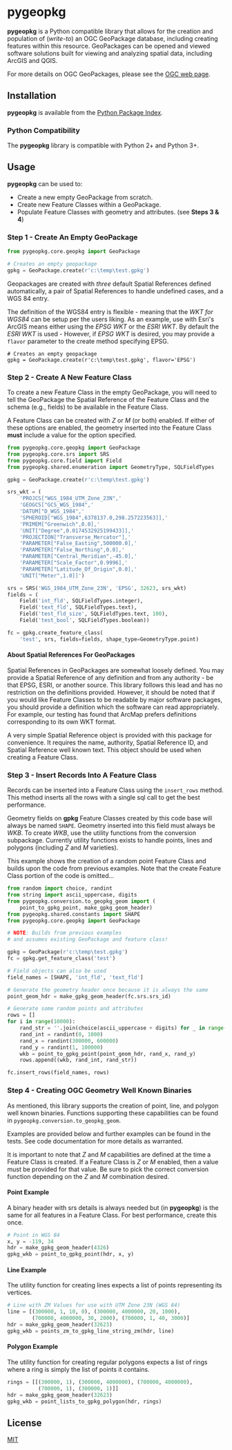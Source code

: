# pygeopkg

**pygeopkg** is a Python compatible library that allows for the creation and
population of (*write-to*) an OGC GeoPackage database, including creating features within this resource. GeoPackages can be opened and viewed software solutions built for viewing and analyzing spatial data, including ArcGIS and QGIS. 

For more details on OGC GeoPackages, please see the [OGC web page](http://www.geopackage.org/).


## Installation

**pygeopkg** is available from the [Python Package Index](https://pypi.org/project/pygeopkg/).


### Python Compatibility

The **pygeopkg** library is compatible with Python 2+ and Python 3+.


## Usage

**pygeopkg** can be used to: 
* Create a new empty GeoPackage from scratch.
* Create new Feature Classes within a GeoPackage.
* Populate Feature Classes with geometry and attributes. (see **Steps 3 & 4**)


### Step 1 - Create An Empty GeoPackage

```python
from pygeopkg.core.geopkg import GeoPackage

# Creates an empty geopackage
gpkg = GeoPackage.create(r'c:\temp\test.gpkg')
```

Geopackages are created with *three* default Spatial References defined
automatically, a pair of Spatial References to handle undefined cases,
and a WGS 84 entry. 

The definition of the WGS84 entry is flexible - meaning that the *WKT for WGS84* can be setup per the users liking. As an example, use with Esri's ArcGIS means either using the *EPSG WKT* or the *ESRI WKT*. By
default the *ESRI WKT* is used - However, if *EPSG WKT* is desired, you
may provide a ``flavor`` parameter to the create method specifying EPSG.

```
# Creates an empty geopackage
gpkg = GeoPackage.create(r'c:\temp\test.gpkg', flavor='EPSG')
```


### Step 2 - Create A New Feature Class

To create a new Feature Class in the empty GeoPackage, you will need
to tell the GeoPackage the Spatial Reference of the Feature Class
and the schema (e.g., fields) to be available in the Feature Class.

A Feature Class can be created with *Z* or *M* (or both) enabled. If 
either of these options are enabled, the geometry inserted into the 
Feature Class **must** include a value for the option specified.

```python
from pygeopkg.core.geopkg import GeoPackage
from pygeopkg.core.srs import SRS
from pygeopkg.core.field import Field
from pygeopkg.shared.enumeration import GeometryType, SQLFieldTypes

gpkg = GeoPackage.create(r'c:\temp\test.gpkg')

srs_wkt = (
    'PROJCS["WGS_1984_UTM_Zone_23N",'
    'GEOGCS["GCS_WGS_1984",'
    'DATUM["D_WGS_1984",'
    'SPHEROID["WGS_1984",6378137.0,298.257223563]],'
    'PRIMEM["Greenwich",0.0],'
    'UNIT["Degree",0.0174532925199433]],'
    'PROJECTION["Transverse_Mercator"],'
    'PARAMETER["False_Easting",500000.0],'
    'PARAMETER["False_Northing",0.0],'
    'PARAMETER["Central_Meridian",-45.0],'
    'PARAMETER["Scale_Factor",0.9996],'
    'PARAMETER["Latitude_Of_Origin",0.0],'
    'UNIT["Meter",1.0]]')

srs = SRS('WGS_1984_UTM_Zone_23N', 'EPSG', 32623, srs_wkt)
fields = (
    Field('int_fld', SQLFieldTypes.integer),
    Field('text_fld', SQLFieldTypes.text),
    Field('test_fld_size', SQLFieldTypes.text, 100),
    Field('test_bool', SQLFieldTypes.boolean))

fc = gpkg.create_feature_class(
    'test', srs, fields=fields, shape_type=GeometryType.point)
```


#### About Spatial References For GeoPackages

Spatial References in GeoPackages are somewhat loosely defined. You
may provide a Spatial Reference of any definition and from any
authority - be that EPSG, ESRI, or another source. This library follows
this lead and has no restriction on the definitions provided. However,
it should be noted that if you would like Feature Classes to
be readable by major software packages, you should provide a
definition which the software can read appropriately. For example, our testing
has found that ArcMap prefers definitions corresponding to its
own WKT format.

A very simple Spatial Reference object is provided with this package
for convenience. It requires the name, authority, Spatial Reference ID,
and Spatial Reference well known text. This object should be used when
creating a Feature Class.


### Step 3 - Insert Records Into A Feature Class

Records can be inserted into a Feature Class using the ``insert_rows`` 
method. This method inserts all the rows with a single sql call to 
get the best performance.

Geometry fields on **gpkg** Feature Classes created by this code base will
always be named ``SHAPE``. Geometry inserted into this field must always
be *WKB*. To create *WKB*, use the utility functions from the conversion 
subpackage. Currently utility functions exists to handle points, lines
and polygons (including *Z* and *M* varieties).

This example shows the creation of a random point Feature Class and
builds upon the code from previous examples. Note that the create Feature Class
portion of the code is omitted...

```python
from random import choice, randint
from string import ascii_uppercase, digits
from pygeopkg.conversion.to_geopkg_geom import (
    point_to_gpkg_point, make_gpkg_geom_header)
from pygeopkg.shared.constants import SHAPE
from pygeopkg.core.geopkg import GeoPackage

# NOTE: Builds from previous examples 
# and assumes existing GeoPackage and feature class!

gpkg = GeoPackage(r'c:\temp\test.gpkg')
fc = gpkg.get_feature_class('test')

# Field objects can also be used
field_names = [SHAPE, 'int_fld', 'text_fld']

# Generate the geometry header once because it is always the same
point_geom_hdr = make_gpkg_geom_header(fc.srs.srs_id)

# Generate some random points and attributes
rows = []
for i in range(10000):
    rand_str = ''.join(choice(ascii_uppercase + digits) for _ in range(10))
    rand_int = randint(0, 1000)
    rand_x = randint(300000, 600000)
    rand_y = randint(1, 100000)
    wkb = point_to_gpkg_point(point_geom_hdr, rand_x, rand_y)
    rows.append((wkb, rand_int, rand_str))

fc.insert_rows(field_names, rows)
```


### Step 4 - Creating OGC Geometry Well Known Binaries

As mentioned, this library supports the creation of point, line, and 
polygon well known binaries. Functions supporting these capabilities 
can be found in ``pygeopkg.conversion.to_geopkg_geom``. 

Examples are provided below and further examples can be found in the 
tests. See code documentation for more details as warranted.

It is important to note that *Z* and *M* capabilities are defined at the
time a Feature Class is created. If a Feature Class is *Z* or *M* enabled,
then a value must be provided for that value. Be sure to pick the 
correct conversion function depending on the *Z* and *M* combination 
desired.


#### Point Example

A binary header with srs details is always needed but (in **pygeopkg**) 
is the same for all features in a Feature Class. For best performance,
create this once. 

```python
# Point in WGS 84
x, y = -119, 34
hdr = make_gpkg_geom_header(4326)
gpkg_wkb = point_to_gpkg_point(hdr, x, y)
```


#### Line Example

The utility function for creating lines expects a list of points 
representing its vertices.

```python
# Line with ZM Values for use with UTM Zone 23N (WGS 84)
line = [(300000, 1, 10, 0), (300000, 4000000, 20, 1000),
        (700000, 4000000, 30, 2000), (700000, 1, 40, 3000)]
hdr = make_gpkg_geom_header(32623)
gpkg_wkb = points_zm_to_gpkg_line_string_zm(hdr, line)
```


#### Polygon Example

The utility function for creating regular polygons expects a list of 
rings where a ring is simply the list of points it contains.

```python
rings = [[(300000, 1), (300000, 4000000), (700000, 4000000),
          (700000, 1), (300000, 1)]]
hdr = make_gpkg_geom_header(32623)
gpkg_wkb = point_lists_to_gpkg_polygon(hdr, rings)
```


## License

[MIT](https://choosealicense.com/licenses/mit/)

